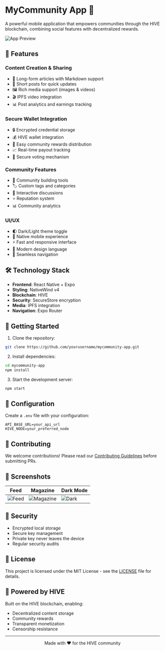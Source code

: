 # MyCommunity App 🚀

A powerful mobile application that empowers communities through the HIVE blockchain, combining social features with decentralized rewards.

![App Preview](path-to-your-app-preview.gif)

## 🌟 Features

### Content Creation & Sharing
- 📝 Long-form articles with Markdown support
- 📱 Short posts for quick updates
- 🖼️ Rich media support (images & videos)
- 🎬 IPFS video integration
- 📊 Post analytics and earnings tracking

### Secure Wallet Integration
- 🔒 Encrypted credential storage
- 💰 HIVE wallet integration
- 🎁 Easy community rewards distribution
- 📈 Real-time payout tracking
- 🔐 Secure voting mechanism

### Community Features
- 👥 Community building tools
- 🏷️ Custom tags and categories
- 💬 Interactive discussions
- ⭐ Reputation system
- 📊 Community analytics

### UI/UX
- 🌓 Dark/Light theme toggle
- 📱 Native mobile experience
- ⚡ Fast and responsive interface
- 🎨 Modern design language
- 🔄 Seamless navigation

## 🛠️ Technology Stack

- **Frontend**: React Native + Expo
- **Styling**: NativeWind v4
- **Blockchain**: HIVE
- **Security**: SecureStore encryption
- **Media**: IPFS integration
- **Navigation**: Expo Router

## 🚀 Getting Started

1. Clone the repository:
```bash
git clone https://github.com/yourusername/mycommunity-app.git
```

2. Install dependencies:
```bash
cd mycommunity-app
npm install
```

3. Start the development server:
```bash
npm start
```

## 🔧 Configuration

Create a `.env` file with your configuration:

```env
API_BASE_URL=your_api_url
HIVE_NODE=your_preferred_node
```

## 🤝 Contributing

We welcome contributions! Please read our [Contributing Guidelines](CONTRIBUTING.md) before submitting PRs.

## 📱 Screenshots

| Feed | Magazine | Dark Mode |
|------|----------|-----------|
| ![Feed](path-to-feed.png) | ![Magazine](path-to-magazine.png) | ![Dark](path-to-dark.png) |

## 🔐 Security

- Encrypted local storage
- Secure key management
- Private key never leaves the device
- Regular security audits

## 📄 License

This project is licensed under the MIT License - see the [LICENSE](LICENSE) file for details.

## 💎 Powered by HIVE

Built on the HIVE blockchain, enabling:
- Decentralized content storage
- Community rewards
- Transparent monetization
- Censorship resistance

---

<p align="center">
  Made with ❤️ for the HIVE community
</p>
